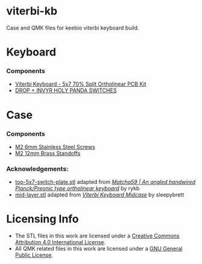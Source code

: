 # viterbi-kb
Case and QMK files for keebio viterbi keyboard build.

# Keyboard 
### Components
* [Viterbi Keyboard - 5x7 70% Split Ortholinear PCB Kit](https://keeb.io/products/viterbi-keyboard-pcbs-5x7-70-split-ortholinear)
* [DROP + INVYR HOLY PANDA SWITCHES](https://drop.com/buy/drop-invyr-holy-panda-mechanical-switches?defaultSelectionIds=976313)

# Case 
### Components
* [M2 6mm Stainless Steel Screws](https://keeb.io/collections/diy-parts/products/m2-screws-and-standoffs?variant=47874887558)
* [M2 12mm Brass Standoffs](https://keeb.io/collections/diy-parts/products/m2-screws-and-standoffs?variant=47432051718)

### Acknowledgements: 
- [top-5x7-switch-plate.stl][plate] adapted from [*Matcha59 | An angled handwired Planck/Preonic type ortholinear keyboard*][cred-plate] by rykb
- [mid-layer.stl][mid] adapted from [*Viterbi Keyboard Midcase*][cred-mid] by sleepybrett

[plate]: https://github.com/ryankgit/viterbi-kb/blob/master/case/top-5x7-switch-plate.stl
[mid]: https://github.com/ryankgit/viterbi-kb/blob/master/case/mid-layer.stl
[cred-plate]: https://www.thingiverse.com/thing:4850429
[cred-mid]: https://www.thingiverse.com/thing:2719346

# Licensing Info
* The STL files in this work are licensed under a
[Creative Commons Attribution 4.0 International License][cc-by].
* All QMK related files in this work are licensed under a [GNU General Public License][qmk-license].

[cc-by]: http://creativecommons.org/licenses/by/4.0/
[qmk-license]: http://www.gnu.org/licenses/
